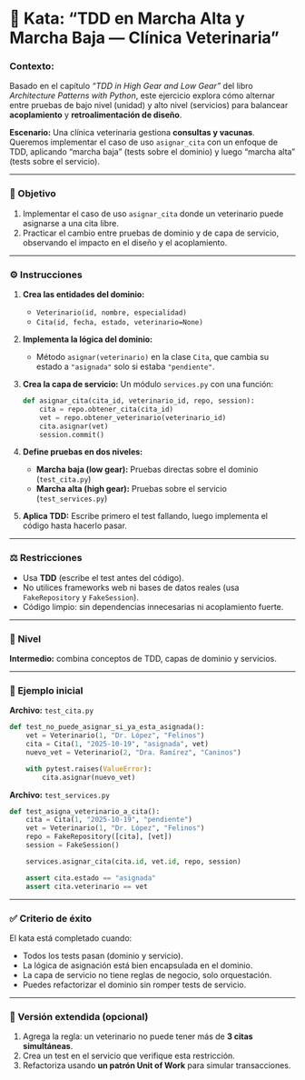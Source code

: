 # 🧩 Kata: “TDD en Marcha Alta y Marcha Baja — Clínica Veterinaria”

### **Contexto:**
Basado en el capítulo *“TDD in High Gear and Low Gear”* del libro *Architecture Patterns with Python*, este ejercicio explora cómo alternar entre pruebas de bajo nivel (unidad) y alto nivel (servicios) para balancear **acoplamiento** y **retroalimentación de diseño**.

**Escenario:**
Una clínica veterinaria gestiona **consultas y vacunas**. Queremos implementar el caso de uso `asignar_cita` con un enfoque de TDD, aplicando “marcha baja” (tests sobre el dominio) y luego “marcha alta” (tests sobre el servicio).

---

### 🧪 Objetivo

1. Implementar el caso de uso `asignar_cita` donde un veterinario puede asignarse a una cita libre.
2. Practicar el cambio entre pruebas de dominio y de capa de servicio, observando el impacto en el diseño y el acoplamiento.

---

### ⚙️ Instrucciones

1. **Crea las entidades del dominio:**

   * `Veterinario(id, nombre, especialidad)`
   * `Cita(id, fecha, estado, veterinario=None)`

2. **Implementa la lógica del dominio:**

   * Método `asignar(veterinario)` en la clase `Cita`, que cambia su estado a `"asignada"` solo si estaba `"pendiente"`.

3. **Crea la capa de servicio:**
   Un módulo `services.py` con una función:

   ```python
   def asignar_cita(cita_id, veterinario_id, repo, session):
       cita = repo.obtener_cita(cita_id)
       vet = repo.obtener_veterinario(veterinario_id)
       cita.asignar(vet)
       session.commit()
   ```

4. **Define pruebas en dos niveles:**

   * **Marcha baja (low gear):** Pruebas directas sobre el dominio (`test_cita.py`)
   * **Marcha alta (high gear):** Pruebas sobre el servicio (`test_services.py`)

5. **Aplica TDD:**
   Escribe primero el test fallando, luego implementa el código hasta hacerlo pasar.

---

### ⚖️ Restricciones

* Usa **TDD** (escribe el test antes del código).
* No utilices frameworks web ni bases de datos reales (usa `FakeRepository` y `FakeSession`).
* Código limpio: sin dependencias innecesarias ni acoplamiento fuerte.

---

### 🧩 Nivel

**Intermedio:** combina conceptos de TDD, capas de dominio y servicios.

---

### 🧱 Ejemplo inicial

**Archivo:** `test_cita.py`

```python
def test_no_puede_asignar_si_ya_esta_asignada():
    vet = Veterinario(1, "Dr. López", "Felinos")
    cita = Cita(1, "2025-10-19", "asignada", vet)
    nuevo_vet = Veterinario(2, "Dra. Ramírez", "Caninos")

    with pytest.raises(ValueError):
        cita.asignar(nuevo_vet)
```

**Archivo:** `test_services.py`

```python
def test_asigna_veterinario_a_cita():
    cita = Cita(1, "2025-10-19", "pendiente")
    vet = Veterinario(1, "Dr. López", "Felinos")
    repo = FakeRepository([cita], [vet])
    session = FakeSession()

    services.asignar_cita(cita.id, vet.id, repo, session)

    assert cita.estado == "asignada"
    assert cita.veterinario == vet
```

---

### ✅ Criterio de éxito

El kata está completado cuando:

* Todos los tests pasan (dominio y servicio).
* La lógica de asignación está bien encapsulada en el dominio.
* La capa de servicio no tiene reglas de negocio, solo orquestación.
* Puedes refactorizar el dominio sin romper tests de servicio.

---

### 🚀 Versión extendida (opcional)

1. Agrega la regla: un veterinario no puede tener más de **3 citas simultáneas**.
2. Crea un test en el servicio que verifique esta restricción.
3. Refactoriza usando **un patrón Unit of Work** para simular transacciones.